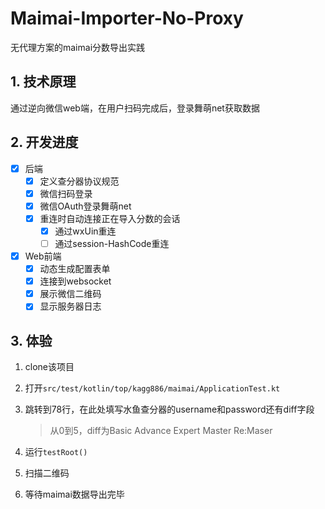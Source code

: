 # Maimai-Importer-No-Proxy

无代理方案的maimai分数导出实践



## 1. 技术原理

通过逆向微信web端，在用户扫码完成后，登录舞萌net获取数据

## 2. 开发进度

- [x] 后端
  - [x] 定义查分器协议规范
  - [x] 微信扫码登录
  - [x] 微信OAuth登录舞萌net
  - [x] 重连时自动连接正在导入分数的会话
    - [x] 通过wxUin重连
    - [ ] 通过session-HashCode重连
- [x] Web前端
  - [x] 动态生成配置表单
  - [x] 连接到websocket
  - [x] 展示微信二维码
  - [x] 显示服务器日志

## 3. 体验

1. clone该项目

2. 打开`src/test/kotlin/top/kagg886/maimai/ApplicationTest.kt`

3. 跳转到78行，在此处填写水鱼查分器的username和password还有diff字段

   > 从0到5，diff为Basic Advance Expert Master Re:Maser

4. 运行`testRoot()`

5. 扫描二维码

6. 等待maimai数据导出完毕